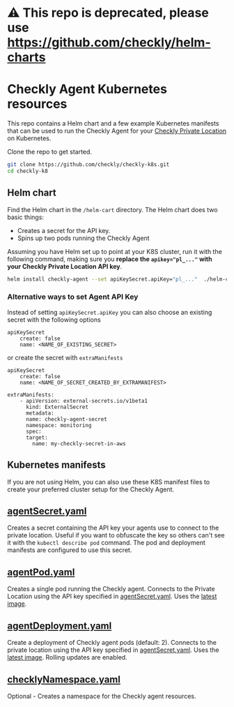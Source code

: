 # ⚠️ This repo is deprecated, please use https://github.com/checkly/helm-charts

# Checkly Agent Kubernetes resources

This repo contains a Helm chart and a few example Kubernetes manifests that can be used to run the Checkly Agent for your
[Checkly Private Location](https://www.checklyhq.com/docs/private-locations) on Kubernetes.

Clone the repo to get started.

```bash
git clone https://github.com/checkly/checkly-k8s.git
cd checkly-k8
```

## Helm chart

Find the Helm chart in the `/helm-cart` directory. The Helm chart does two basic things:
- Creates a secret for the API key.
- Spins up two pods running the Checkly Agent


Assuming you have Helm set up to point at your K8S cluster, run it with the following command, making sure you 
**replace the `apikey="pl_..."` with your Checkly Private Location API key**.

```bash
helm install checkly-agent --set apiKeySecret.apiKey="pl_..."  ./helm-chart
```

### Alternative ways to set Agent API Key
Instead of setting `apiKeySecret.apiKey` you can also choose an existing secret with the following options 

```
apiKeySecret
    create: false
    name: <NAME_OF_EXISTING_SECRET>
```

or create the secret with `extraManifests`

```
apiKeySecret
    create: false
    name: <NAME_OF_SECRET_CREATED_BY_EXTRAMANIFEST>

extraManifests:
    - apiVersion: external-secrets.io/v1beta1
      kind: ExternalSecret
      metadata:
      name: checkly-agent-secret
      namespace: monitoring
      spec:
      target:
        name: my-checkly-secret-in-aws
```

## Kubernetes manifests

If you are not using Helm, you can also use these K8S manifest files to create your preferred cluster setup for the Checkly
Agent.

## [agentSecret.yaml](https://github.com/checkly/checkly-k8s/blob/main/k8s-manifests/agent-secret.yaml)

Creates a secret containing the API key your agents use to connect to the private location. Useful if you want to obfuscate 
the key so others can't see it with the `kubectl describe pod` command. The pod and deployment manifests are configured 
to use this secret.

## [agentPod.yaml](https://github.com/checkly/checkly-k8s/blob/main/k8s-manifests/agent-pod.yaml)

Creates a single pod running the Checkly agent. Connects to the Private Location using the API key specified in 
[agentSecret.yaml](https://github.com/checkly/checkly-k8s/blob/main/agentSecret.yaml). Uses the 
[latest image](https://github.com/checkly/checkly-lambda-runners/pkgs/container/agent).

## [agentDeployment.yaml](https://github.com/checkly/checkly-k8s/blob/main/k8s-manifests/agent-deployment.yaml)

Create a deployment of Checkly agent pods (default: 2). Connects to the private location using the API key specified in 
[agentSecret.yaml](https://github.com/checkly/checkly-k8s/blob/main/agentSecret.yaml). Uses the 
[latest image](https://github.com/checkly/checkly-lambda-runners/pkgs/container/agent). Rolling updates are enabled.

## [checklyNamespace.yaml](https://github.com/checkly/checkly-k8s/blob/main/k8s-manifests/checkly-namespace.yaml)

Optional - Creates a namespace for the Checkly agent resources.
